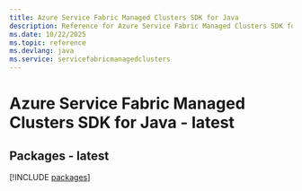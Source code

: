 ```yaml
---
title: Azure Service Fabric Managed Clusters SDK for Java
description: Reference for Azure Service Fabric Managed Clusters SDK for Java
ms.date: 10/22/2025
ms.topic: reference
ms.devlang: java
ms.service: servicefabricmanagedclusters
---
```

# Azure Service Fabric Managed Clusters SDK for Java - latest
## Packages - latest
[!INCLUDE [packages](service-fabric-managed-clusters-index.md)]